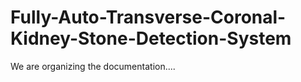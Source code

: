 # Fully-Auto-Transverse-Coronal-Kidney-Stone-Detection-System

We are organizing the documentation....
